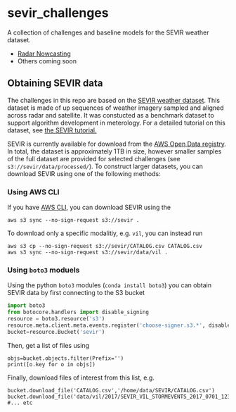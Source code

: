 # sevir_challenges
A collection of challenges and baseline models for the SEVIR weather dataset.

* [Radar Nowcasting](radar_nowcasting/README.md)
* Others coming soon

## Obtaining SEVIR data

The challenges in this repo are based on the [SEVIR weather dataset](https://proceedings.neurips.cc//paper/2020/hash/fa78a16157fed00d7a80515818432169-Abstract.html).  This dataset is made of up sequences of weather imagery sampled and aligned across radar and satellite.   It was constucted as a benchmark dataset to support algorithm development in meterology. For a detailed tutorial on this dataset, see [the SEVIR tutorial.](https://nbviewer.jupyter.org/github/MIT-AI-Accelerator/eie-sevir/blob/master/examples/SEVIR_Tutorial.ipynb)

SEVIR is currently available for download from the [AWS Open Data registry](https://registry.opendata.aws/sevir/).  In total, the dataset is approximately 1TB in size, however smaller samples of the full dataset are provided for selected challenges (see `s3://sevir/data/processed/`).  To construct larger datasets, you can download SEVIR using one of the following methods:

### Using AWS CLI

If you have [AWS CLI](https://docs.aws.amazon.com/cli/latest/userguide/install-cliv2.html), you can download SEVIR using the 

```
aws s3 sync --no-sign-request s3://sevir .
```

To download only a specific modalitiy, e.g. `vil`, you can instead run

```
aws s3 cp --no-sign-request s3://sevir/CATALOG.csv CATALOG.csv
aws s3 sync --no-sign-request s3://sevir/data/vil .
```

### Using `boto3` moduels

Using the python `boto3` modules (`conda install boto3`) you can obtain SEVIR data by first connecting to the S3 bucket

```python
import boto3
from botocore.handlers import disable_signing
resource = boto3.resource('s3')
resource.meta.client.meta.events.register('choose-signer.s3.*', disable_signing)
bucket=resource.Bucket('sevir')
```

Then, get a list of files using

```
objs=bucket.objects.filter(Prefix='')
print([o.key for o in objs])
```

Finally, download files of interest from this list, e.g.

```pthon
bucket.download_file('CATALOG.csv','/home/data/SEVIR/CATALOG.csv')
bucket.download_file('data/vil/2017/SEVIR_VIL_STORMEVENTS_2017_0701_1231.h5','/home/data/SEVIR/data/vil/2017/SEVIR_VIL_STORMEVENTS_2017_0701_1231.h5')
#... etc
```











